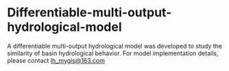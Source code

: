 # Differentiable-multi-output-hydrological-model
A differentiable multi-output hydrological model was developed to study the similarity of basin hydrological behavior.
For model implementation details, please contact lh_mygis@163.com
